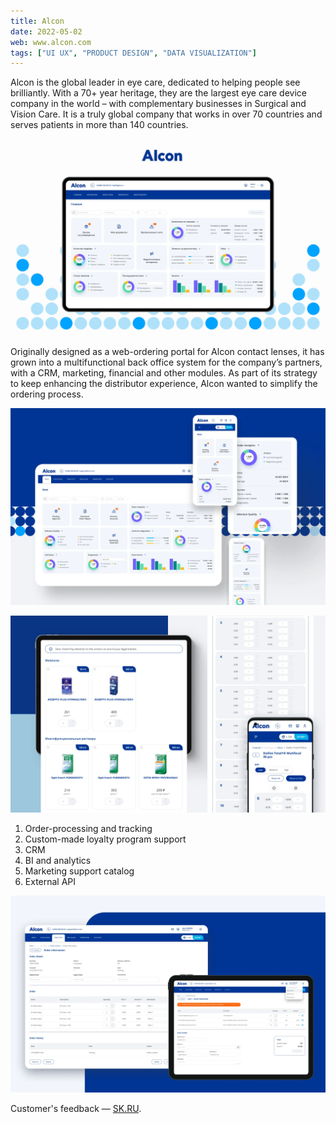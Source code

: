 ```yaml
---
title: Alcon
date: 2022-05-02
web: www.alcon.com
tags: ["UI UX", "PRODUCT DESIGN", "DATA VISUALIZATION"]
---
```


Alcon is the global leader in eye care, dedicated to helping people see brilliantly. With a 70+ year heritage, they are the largest eye care device company in the world – with complementary businesses in Surgical and Vision Care. It is a truly global company that works in over 70 countries and serves patients in more than 140 countries.

![1-alc-desktop@2x](./alcon-case-1@2x.webp)

Originally designed as a web-ordering portal for Alcon contact lenses, it has grown into a multifunctional back office system for the company’s partners, with a CRM, marketing, financial and other modules.
As part of its strategy to keep enhancing the distributor experience, Alcon wanted to simplify the ordering process.

![2-alc-desktop@2x](./2-alc-desktop@2x.webp)

![3-alc-desktop@2x](./3-alc-desktop@2x.webp)

1. Order-processing and tracking
2. Custom-made loyalty program support
3. CRM
4. BI and analytics
5. Marketing support catalog
6. External API

![4-alc-desktop@2x](./4-alc-desktop@2x.webp)

Customer's feedback — [SK.RU](https://sk.ru/news/rezident-skolkovo-vnedril-svoyu-razrabotku-v-servis-kompanii-alcon/ "external linK").
